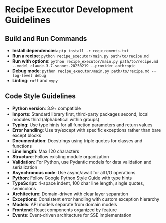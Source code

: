 # Recipe Executor Development Guidelines

## Build and Run Commands

- **Install dependencies**: `pip install -r requirements.txt`
- **Run a recipe**: `python recipe_executor/main.py path/to/recipe.md`
- **Run with options**: `python recipe_executor/main.py path/to/recipe.md --model claude-3-7-sonnet-20250219 --provider anthropic`
- **Debug mode**: `python recipe_executor/main.py path/to/recipe.md --log-level debug`
- **Linting**: `ruff` and `mypy`

## Code Style Guidelines

- **Python version**: 3.9+ compatible
- **Imports**: Standard library first, third-party packages second, local modules third (alphabetical within groups)
- **Typing**: Use type hints for all function parameters and return values
- **Error handling**: Use try/except with specific exceptions rather than bare except blocks
- **Documentation**: Docstrings using triple quotes for classes and functions
- **Line length**: Max 120 characters
- **Structure**: Follow existing module organization
- **Validation**: For Python, use Pydantic models for data validation and serialization
- **Asynchronous code**: Use async/await for all I/O operations
- **Python**: Follow Google Python Style Guide with type hints
- **TypeScript**: 4-space indent, 100 char line length, single quotes, semicolons
- **Architecture**: Domain-driven with clear layer separation
- **Exceptions**: Consistent error handling with custom exception hierarchy
- **Models**: API models separate from domain models
- **Frontend**: React components organized by feature
- **Events**: Event-driven architecture for SSE implementation
